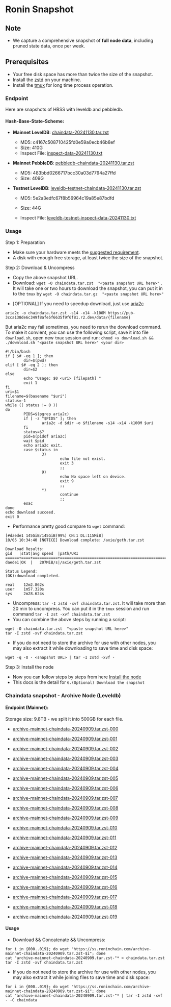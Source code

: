# Ronin Snapshot

## Note
- We capture a comprehensive snapshot of **full node data**, including pruned state data, once per week.

## Prerequisites
- Your free disk space has more than twice the size of the snapshot.
- Install the [zstd](https://github.com/facebook/zstd) on your machine.
- Install the [tmux](https://github.com/tmux/tmux/wiki/Installing) for long time process operation.


### Endpoint

Here are snapshots of HBSS with leveldb and pebbledb.

#### Hash-Base-State-Scheme:

- **Mainnet LevelDB**: [chaindata-20241130.tar.zst](https://pub-3cca138de6c349f8afe5f6635f9f6f81.r2.dev/data/chaindata-20241130.tar.zst)
  - MD5: c4167c508710425fd0e59a0ecb46b8ef
  - Size: 410G
  - Inspect File: [inspect-data-20241130.txt](https://pub-3cca138de6c349f8afe5f6635f9f6f81.r2.dev/data/inspect-data-20241130.txt)

- **Mainnet PebbleDB**: [pebbledb-chaindata-20241130.tar.zst](https://pub-3cca138de6c349f8afe5f6635f9f6f81.r2.dev/data/pebbledb-chaindata-20241130.tar.zst)
  - MD5: 483bbd0266717bcc30a03d7794a27ffd
  - Size: 409G


- **Testnet LevelDB**: [leveldb-testnet-chaindata-20241130.tar.zst](https://pub-3cca138de6c349f8afe5f6635f9f6f81.r2.dev/data/leveldb-testnet-chaindata-20241130.tar.zst)
  - MD5: 5e2a3edfc67f8b56964c19a85e87bdfd
  - Size: 44G

  - Inspect File: [leveldb-testnet-inspect-data-20241130.txt](https://pub-3cca138de6c349f8afe5f6635f9f6f81.r2.dev/data/leveldb-testnet-inspect-data-20241130.txt)
  



### Usage

Step 1: Preparation
- Make sure your hardware meets the [suggested requirement](https://docs.roninchain.com/docs/node-operators/mainnet/non-validator#install-the-node).
- A disk with enough free storage, at least twice the size of the snapshot.

Step 2: Download & Uncompress
- Copy the above snapshot URL.
- Download:  `wget -O chaindata.tar.zst  "<paste snapshot URL here>"` . It will take one or two hours to download the snapshot, you can put it in to the `tmux` by `wget -O chaindata.tar.gz  "<paste snapshot URL here>"`


* [OPTIONAL] If you need to speedup download, just use [aria2c](https://github.com/aria2/aria2)
```
aria2c -o chaindata.tar.zst -s14 -x14 -k100M https://pub-3cca138de6c349f8afe5f6635f9f6f81.r2.dev/data/{filename}
```

But aria2c may fail sometimes, you need to rerun the download command. To make it convient, you can use the following script, save it into file `download.sh`, open new `tmux` session and run: `chmod +x download.sh && ./download.sh "<paste snapshot URL here>" <your dir>`
```
#!/bin/bash
if [ $# -eq 1 ]; then
        dir=$(pwd)
elif [ $# -eq 2 ]; then
        dir=$2
else
        echo "Usage: $0 <uri> [filepath] "
        exit 1
fi
uri=$1
filename=$(basename "$uri")
status=-1
while (( status != 0 ))
do
        PIDS=$(pgrep aria2c)
        if [ -z "$PIDS" ]; then
                aria2c -d $dir -o $filename -s14 -x14 -k100M $uri
        fi
        status=$?
        pid=$(pidof aria2c)
        wait $pid
        echo aria2c exit.
        case $status in
                3)
                        echo file not exist.
                        exit 3
                        ;;
                9)
                        echo No space left on device.
                        exit 9
                        ;;
                *)
                        continue
                        ;;
        esac
done
echo download succeed.
exit 0
```

- Performance pretty good compare to `wget` command:

```
[#daede1 145GiB/145GiB(99%) CN:1 DL:115MiB]
10/05 10:34:40 [NOTICE] Download complete: /axie/geth.tar.zst

Download Results:
gid   |stat|avg speed  |path/URI
======+====+===========+=======================================================
daede1|OK  |   207MiB/s|/axie/geth.tar.zst

Status Legend:
(OK):download completed.

real    12m2.862s
user    1m57.320s
sys     2m28.624s
```

- Uncompress: `tar -I zstd -xvf chaindata.tar.zst`. It will take more than 20 min to uncompress. You can put it in the `tmux` session and run command `tar -I zst -xvf chaindata.tar.zst`
- You can combine the above steps by running a script:

```
wget -O chaindata.tar.zst  "<paste snapshot URL here>"
tar -I zstd -xvf chaindata.tar.zst
```


- If you do not need to store the archive for use with other nodes, you may also extract it while downloading to save time and disk space:
```
wget -q -O - <snapshot URL> | tar -I zstd -xvf -
```


Step 3: Install the node
- Now you can follow steps by steps from here [Install the node ](https://docs.roninchain.com/docs/node-operators/mainnet/non-validator#install-the-node)
- This docs is the detail for `6.(Optional) Download the snapshot`


### Chaindata snapshot - Archive Node (Leveldb)
#### Endpoint (Mainnet):

Storage size: 9.8TB - we split it into 500GB for each file.


- [archive-mainnet-chaindata-20240909.tar.zst-000](https://ss.roninchain.com/archive-mainnet-chaindata-20240909.tar.zst-000)

- [archive-mainnet-chaindata-20240909.tar.zst-001](https://ss.roninchain.com/archive-mainnet-chaindata-20240909.tar.zst-001)

- [archive-mainnet-chaindata-20240909.tar.zst-002](https://ss.roninchain.com/archive-mainnet-chaindata-20240909.tar.zst-002)

- [archive-mainnet-chaindata-20240909.tar.zst-003](https://ss.roninchain.com/archive-mainnet-chaindata-20240909.tar.zst-003)

- [archive-mainnet-chaindata-20240909.tar.zst-004](https://ss.roninchain.com/archive-mainnet-chaindata-20240909.tar.zst-004)

- [archive-mainnet-chaindata-20240909.tar.zst-005](https://ss.roninchain.com/archive-mainnet-chaindata-20240909.tar.zst-005)

- [archive-mainnet-chaindata-20240909.tar.zst-006](https://ss.roninchain.com/archive-mainnet-chaindata-20240909.tar.zst-006)

- [archive-mainnet-chaindata-20240909.tar.zst-007](https://ss.roninchain.com/archive-mainnet-chaindata-20240909.tar.zst-007)

- [archive-mainnet-chaindata-20240909.tar.zst-008](https://ss.roninchain.com/archive-mainnet-chaindata-20240909.tar.zst-008)

- [archive-mainnet-chaindata-20240909.tar.zst-009](https://ss.roninchain.com/archive-mainnet-chaindata-20240909.tar.zst-009)

- [archive-mainnet-chaindata-20240909.tar.zst-010](https://ss.roninchain.com/archive-mainnet-chaindata-20240909.tar.zst-010)

- [archive-mainnet-chaindata-20240909.tar.zst-011](https://ss.roninchain.com/archive-mainnet-chaindata-20240909.tar.zst-011)

- [archive-mainnet-chaindata-20240909.tar.zst-012](https://ss.roninchain.com/archive-mainnet-chaindata-20240909.tar.zst-012)

- [archive-mainnet-chaindata-20240909.tar.zst-013](https://ss.roninchain.com/archive-mainnet-chaindata-20240909.tar.zst-013)

- [archive-mainnet-chaindata-20240909.tar.zst-014](https://ss.roninchain.com/archive-mainnet-chaindata-20240909.tar.zst-014)

- [archive-mainnet-chaindata-20240909.tar.zst-015](https://ss.roninchain.com/archive-mainnet-chaindata-20240909.tar.zst-015)

- [archive-mainnet-chaindata-20240909.tar.zst-016](https://ss.roninchain.com/archive-mainnet-chaindata-20240909.tar.zst-016)

- [archive-mainnet-chaindata-20240909.tar.zst-017](https://ss.roninchain.com/archive-mainnet-chaindata-20240909.tar.zst-017)

- [archive-mainnet-chaindata-20240909.tar.zst-018](https://ss.roninchain.com/archive-mainnet-chaindata-20240909.tar.zst-018)

- [archive-mainnet-chaindata-20240909.tar.zst-019](https://ss.roninchain.com/archive-mainnet-chaindata-20240909.tar.zst-019)




#### Usage
- Download && Concatenate && Uncompress:

```shell
for i in {000..019}; do wget "https://ss.roninchain.com/archive-mainnet-chaindata-20240909.tar.zst-$i"; done
cat "archive-mainnet-chaindata-20240909.tar.zst-"* > chaindata.tar.zst
tar -I zstd -xvf chaindata.tar.zst
```

- If you do not need to store the archive for use with other nodes, you may also extract it while joining files to save time and disk space:

```shell
for i in {000..019}; do wget "https://ss.roninchain.com/archive-mainnet-chaindata-20240909.tar.zst-$i"; done
cat "archive-mainnet-chaindata-20240909.tar.zst-"* | tar -I zstd -xvf - -C chaindata
```

